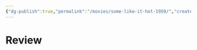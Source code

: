 ```yaml
---
{"dg-publish":true,"permalink":"/movies/some-like-it-hot-1959/","created":"2024-06-18","updated":"2024-06-18"}
---
```



# Review
